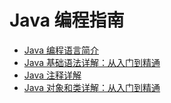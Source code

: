# Java 编程指南

- [Java 编程语言简介](./doc-java-introduce.md)
- [Java 基础语法详解：从入门到精通](./doc-java-basic-syntax.md)
- [Java 注释详解](./doc-java-comments.md)
- [Java 对象和类详解：从入门到精通](./doc-java-object-classes.md)
